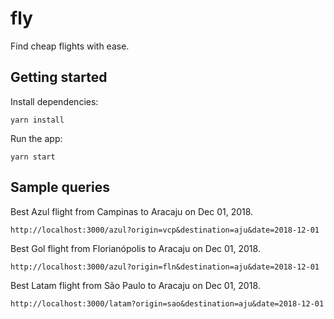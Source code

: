 # fly

Find cheap flights with ease.

## Getting started

Install dependencies:

```
yarn install
```

Run the app:

```
yarn start
```

## Sample queries

Best Azul flight from Campinas to Aracaju on Dec 01, 2018.

```
http://localhost:3000/azul?origin=vcp&destination=aju&date=2018-12-01
```

Best Gol flight from Florianópolis to Aracaju on Dec 01, 2018.

```
http://localhost:3000/azul?origin=fln&destination=aju&date=2018-12-01
```

Best Latam flight from São Paulo to Aracaju on Dec 01, 2018.

```
http://localhost:3000/latam?origin=sao&destination=aju&date=2018-12-01
```
